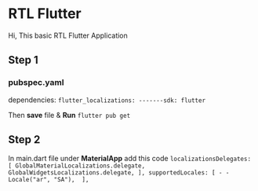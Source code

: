 # RTL Flutter

Hi, This basic RTL Flutter Application


## Step 1 
### pubspec.yaml 

dependencies:
`flutter_localizations:
-------sdk: flutter`

Then **save** file & **Run** `flutter pub get`

## Step 2

In main.dart file
under **MaterialApp** add this code
      `localizationsDelegates: [
          GlobalMaterialLocalizations.delegate,
          GlobalWidgetsLocalizations.delegate,
      ],
      supportedLocales: [
      - -Locale("ar", "SA"), 
      ],`

##

